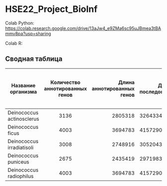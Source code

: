 # HSE22_Project_BioInf

Colab Python:
https://colab.research.google.com/drive/13aJw4_e9ZMa6sc95uJBmea3tBAmmv8pa?usp=sharing

Colab R:

## Сводная таблица

| Название организма| Количество аннотированных генов | Длина аннотированных генов| Длина последовательности | Процент покрытия | Количество участков с ZH-Score > 500 | Общая длина участков с ZH-Score > 500 |
| ----------------- |:------------------------------:| -----------:| -------------------------------|:----------------:| :------------------------------------:|:---------------------------------------:|
| Deinococcus actinosclerus | 3136 | 2805318 | 3264334 | 85.94 |
| Deinococcus ficus | 4003 | 3694783 | 4157290 | 88.87 | |
| Deinococcus irradiatisoli | 3008 | 2748916 | 3052043 | 90.07 |
| Deinococcus puniceus | 2675 | 2435419 | 2971983 | 81.95 |
| Deinococcus radiophilus | 4003 | 3694783 | 4157290 | 88.87 |
